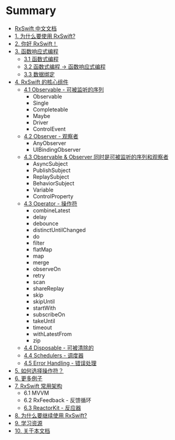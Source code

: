 # Summary

* [RxSwift 中文文档](README.md)
* [1. 为什么要使用 RxSwift?](content/why_rxswift.md)
* [2. 你好 RxSwift！](content/first_app.md)
* [3. 函数响应式编程](content/think_reactive.md)
  * [3.1 函数式编程](content/think_reactive/funtional_programming.md)
  * [3.2 函数式编程 -> 函数响应式编程](content/think_reactive/functional_reactive_progaramming.md)
  * [3.3 数据绑定](content/think_reactive/data_binding.md)
* [4. RxSwift 的核心组件](content/rxswift_core.md)
  * [4.1 Observable - 可被监听的序列](content/rxswift_core/observable.md)
    * Observable
    * Single
    * Completeable
    * Maybe
    * Driver
    * ControlEvent
  * [4.2 Observer - 观察者](content/rxswift_core/observer.md)  
    * AnyObserver
    * UIBindingObserver
  * [4.3 Observable & Observer 同时是可被监听的序列和观察者](content/rxswift_core/observable_and_observer.md)
    * AsyncSubject
    * PublishSubject
    * ReplaySubject
    * BehaviorSubject
    * Variable
    * ControlProperty
  * [4.3 Operator - 操作符](content/rxswift_core/operator.md)
    * combineLatest
    * delay
    * debounce
    * distinctUntilChanged
    * do
    * filter
    * flatMap
    * map
    * merge
    * observeOn
    * retry
    * scan
    * shareReplay
    * skip
    * skipUntil
    * startWith
    * subscribeOn
    * takeUntil
    * timeout
    * withLatestFrom
    * zip
  * [4.4 Disposable - 可被清除的](content/rxswift_core/disposable.md)
  * [4.4 Schedulers - 调度器](content/rxswift_core/schedulers.md)
  * [4.5 Error Handling - 错误处理](content/rxswift_core/error_handling.md)
* [5. 如何选择操作符？](content/decision_tree.md)
* [6. 更多例子](content/more_demo.md)
* [7. RxSwift 常用架构](content/architecture.md)
  * 6.1 MVVM
  * 6.2 RxFeedback - 反馈循环
  * [6.3 ReactorKit - 反应器](content/architecture/reactorkit.md)
* [8. 为什么要继续使用 RxSwift?](content/why_rxswift_again.md)
* [9. 学习资源](content/resource.md)
* [10. 关于本文档](content/about.md)
